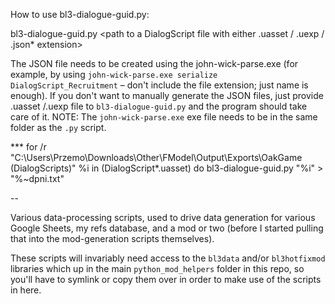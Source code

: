 How to use bl3-dialogue-guid.py:

bl3-dialogue-guid.py <path to a DialogScript file with either .uasset / .uexp / .json* extension>

The JSON file needs to be created using the john-wick-parse.exe (for example, by using `john-wick-parse.exe serialize DialogScript_Recruitment` – don't include the file extension; just name is enough). If you don't want to manually generate the JSON files, just provide .uasset /.uexp file to `bl3-dialogue-guid.py` and the program should take care of it.
NOTE: The `john-wick-parse.exe` exe file needs to be in the same folder as the `.py` script.

*** for /r "C:\Users\Przemo\Downloads\Other\FModel\Output\Exports\OakGame (DialogScripts)" %i in (DialogScript*.uasset) do bl3-dialogue-guid.py "%i" > "%~dpni.txt"

--

Various data-processing scripts, used to drive data generation for various
Google Sheets, my refs database, and a mod or two (before I started pulling
that into the mod-generation scripts themselves).

These scripts will invariably need access to the `bl3data` and/or
`bl3hotfixmod` libraries which up in the main `python_mod_helpers` folder
in this repo, so you'll have to symlink or copy them over in order to make
use of the scripts in here.

